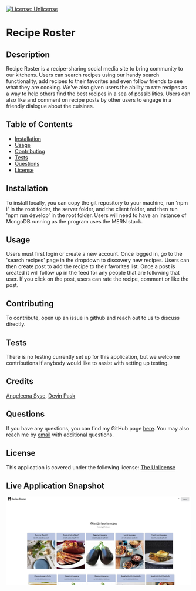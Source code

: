 
  [![License: Unlicense](https://img.shields.io/badge/license-Unlicense-blue.svg)](http://unlicense.org/)

  # Recipe Roster

  ## Description
  Recipe Roster is a recipe-sharing social media site to bring community to our kitchens. Users can search recipes using our handy search functionality, add recipes to their favorites and even follow friends to see what they are cooking. We've also given users the ability to rate recipes as a way to help others find the best recipes in a sea of possibilities. Users can also like and comment on recipe posts by other users to engage in a friendly dialogue about the cuisines.


  ## Table of Contents

  * [Installation](#installation)
  * [Usage](#usage)
  * [Contributing](#contributing)
  * [Tests](#tests)
  * [Questions](#questions)
  * [License](#license)

  ## Installation
  To install locally, you can copy the git repository to your machine, run 'npm i' in the root folder, the server folder, and the client folder, and then run 'npm run develop' in the root folder. Users will need to have an instance of MongoDB running as the program uses the MERN stack.

  ## Usage
  Users must first login or create a new account. Once logged in, go to the 'search recipes' page in the dropdown to discovery new recipes. Users can then create post to add the recipe to their favorites list. Once a post is created it will follow up in the feed for any people that are following that user.  If you click on the post, users can rate the recipe, comment or like the post.

  ## Contributing
  To contribute, open up an issue in github and reach out to us to discuss directly.

  ## Tests
  There is no testing currently set up for this application, but we welcome contributions if anybody would like to assist with setting up testing.

  ## Credits
  [Angeleena Syse](https://github.com/angeeg),
  [Devin Pask](https://github.com/DevinPask)

  ## Questions
  If you have any questions, you can find my GitHub page [here](https://github.com/campbefs). You may also reach me by [email](mailto:campbefs@gmail.com) with additional questions.

  ## License
  This application is covered under the following license: [The Unlicense](http://unlicense.org/)

  ## Live Application Snapshot
  ![alt text](client/src/assets/images/screenshot.JPG 'Live Application Screenshot')

